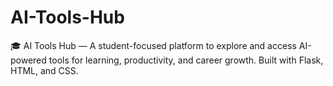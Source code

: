 # AI-Tools-Hub
🎓 AI Tools Hub — A student-focused platform to explore and access AI-powered tools for learning, productivity, and career growth. Built with Flask, HTML, and CSS.
